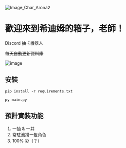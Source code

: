 ![Image_Char_Arona2](https://github.com/henryauyong/ShittimChestDiscordBot/assets/26832631/e1c7de59-2520-4107-83bc-858fec3a3ecc)

# 歡迎來到希迪姆的箱子，老師！

Discord 抽卡機器人

~~每天自動更新資料庫~~

![image](https://github.com/henryauyong/ShittimChestDiscordBot/assets/26832631/a2cf449f-9b34-4546-8c3c-040cd7afa927)

## 安裝

``pip install -r requirements.txt``

``py main.py``

## 預計實裝功能

1.  一抽 & 一井
2.  常駐池撈一隻角色
3.  100% 彩（？）
